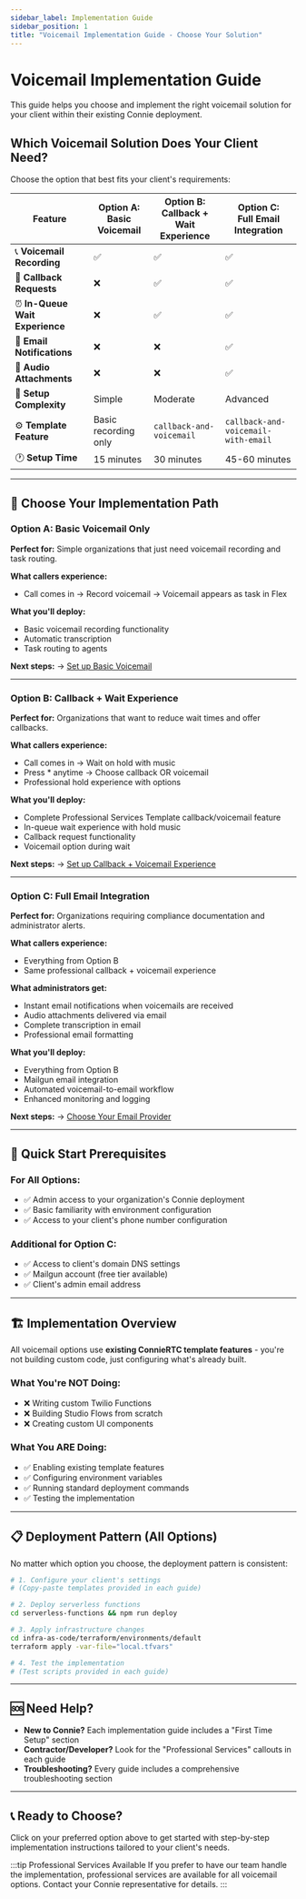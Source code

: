 ```yaml
---
sidebar_label: Implementation Guide
sidebar_position: 1
title: "Voicemail Implementation Guide - Choose Your Solution"
---
```


# Voicemail Implementation Guide

This guide helps you choose and implement the right voicemail solution for your client within their existing Connie deployment.

## Which Voicemail Solution Does Your Client Need?

Choose the option that best fits your client's requirements:

| Feature | Option A:<br/>Basic Voicemail | Option B:<br/>Callback + Wait Experience | Option C:<br/>Full Email Integration |
|---------|-------------------------------|------------------------------------------|-------------------------------------|
| 📞 **Voicemail Recording** | ✅ | ✅ | ✅ |
| 🔄 **Callback Requests** | ❌ | ✅ | ✅ |
| ⏰ **In-Queue Wait Experience** | ❌ | ✅ | ✅ |
| 📧 **Email Notifications** | ❌ | ❌ | ✅ |
| 📎 **Audio Attachments** | ❌ | ❌ | ✅ |
| 🔧 **Setup Complexity** | Simple | Moderate | Advanced |
| ⚙️ **Template Feature** | Basic recording only | `callback-and-voicemail` | `callback-and-voicemail-with-email` |
| 🕐 **Setup Time** | 15 minutes | 30 minutes | 45-60 minutes |

---

## 🎯 Choose Your Implementation Path

### Option A: Basic Voicemail Only
**Perfect for:** Simple organizations that just need voicemail recording and task routing.

**What callers experience:**
- Call comes in → Record voicemail → Voicemail appears as task in Flex

**What you'll deploy:**
- Basic voicemail recording functionality
- Automatic transcription
- Task routing to agents

**Next steps:** → [Set up Basic Voicemail](./basic-voicemail-setup)

---

### Option B: Callback + Wait Experience  
**Perfect for:** Organizations that want to reduce wait times and offer callbacks.

**What callers experience:**
- Call comes in → Wait on hold with music
- Press * anytime → Choose callback OR voicemail
- Professional hold experience with options

**What you'll deploy:**
- Complete Professional Services Template callback/voicemail feature
- In-queue wait experience with hold music
- Callback request functionality
- Voicemail option during wait

**Next steps:** → [Set up Callback + Voicemail Experience](./callback-voicemail-setup)

---

### Option C: Full Email Integration
**Perfect for:** Organizations requiring compliance documentation and administrator alerts.

**What callers experience:**
- Everything from Option B
- Same professional callback + voicemail experience

**What administrators get:**
- Instant email notifications when voicemails are received
- Audio attachments delivered via email
- Complete transcription in email
- Professional email formatting

**What you'll deploy:**
- Everything from Option B
- Mailgun email integration
- Automated voicemail-to-email workflow
- Enhanced monitoring and logging

**Next steps:** → [Choose Your Email Provider](./)

---

## 🚀 Quick Start Prerequisites

### For All Options:
- ✅ Admin access to your organization's Connie deployment
- ✅ Basic familiarity with environment configuration
- ✅ Access to your client's phone number configuration

### Additional for Option C:
- ✅ Access to client's domain DNS settings
- ✅ Mailgun account (free tier available)
- ✅ Client's admin email address

---

## 🏗️ Implementation Overview

All voicemail options use **existing ConnieRTC template features** - you're not building custom code, just configuring what's already built.

### What You're NOT Doing:
- ❌ Writing custom Twilio Functions
- ❌ Building Studio Flows from scratch
- ❌ Creating custom UI components

### What You ARE Doing:
- ✅ Enabling existing template features
- ✅ Configuring environment variables
- ✅ Running standard deployment commands
- ✅ Testing the implementation

---

## 📋 Deployment Pattern (All Options)

No matter which option you choose, the deployment pattern is consistent:

```bash
# 1. Configure your client's settings
# (Copy-paste templates provided in each guide)

# 2. Deploy serverless functions
cd serverless-functions && npm run deploy

# 3. Apply infrastructure changes
cd infra-as-code/terraform/environments/default
terraform apply -var-file="local.tfvars"

# 4. Test the implementation
# (Test scripts provided in each guide)
```

---

## 🆘 Need Help?

- **New to Connie?** Each implementation guide includes a "First Time Setup" section
- **Contractor/Developer?** Look for the "Professional Services" callouts in each guide
- **Troubleshooting?** Every guide includes a comprehensive troubleshooting section

---

## 📞 Ready to Choose?

Click on your preferred option above to get started with step-by-step implementation instructions tailored to your client's needs.

:::tip Professional Services Available
If you prefer to have our team handle the implementation, professional services are available for all voicemail options. Contact your Connie representative for details.
:::
